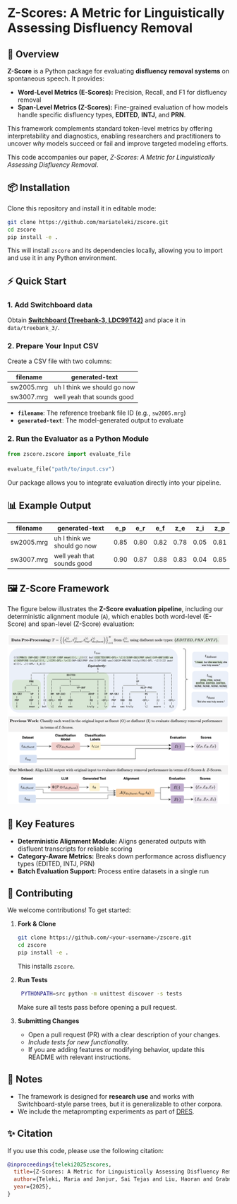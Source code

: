 #  Z-Scores: A Metric for Linguistically Assessing Disfluency Removal

## 📖 Overview  
**Z-Score** is a Python package for evaluating **disfluency removal systems** on spontaneous speech. It provides:  

- **Word-Level Metrics (E-Scores):** Precision, Recall, and F1 for disfluency removal  
- **Span-Level Metrics (Z-Scores):** Fine-grained evaluation of how models handle specific disfluency types, **EDITED**, **INTJ**, and **PRN**. 

This framework complements standard token-level metrics by offering interpretability and diagnostics, enabling researchers and practitioners to uncover *why* models succeed or fail and improve targeted modeling efforts.

This code accompanies our paper, *Z-Scores: A Metric for Linguistically Assessing Disfluency Removal*.

## 📦 Installation  

Clone this repository and install it in editable mode:  

```bash
git clone https://github.com/mariateleki/zscore.git
cd zscore
pip install -e .
```

This will install `zscore` and its dependencies locally, allowing you to import and use it in any Python environment.

## ⚡ Quick Start  

### 1. **Add Switchboard data**  
Obtain [**Switchboard (Treebank-3, LDC99T42)**](https://catalog.ldc.upenn.edu/LDC99T42) and place it in `data/treebank_3/`.

### 2. **Prepare Your Input CSV**  
Create a CSV file with two columns:  

| filename | generated-text |
|---------|----------------|
| sw2005.mrg | uh I think we should go now |
| sw3007.mrg | well yeah that sounds good |

- **`filename`**: The reference treebank file ID (e.g., `sw2005.mrg`)  
- **`generated-text`**: The model-generated output to evaluate  

### 2. **Run the Evaluator as a Python Module**  
```python
from zscore.zscore import evaluate_file

evaluate_file("path/to/input.csv")
```

Our package allows you to integrate evaluation directly into your pipeline.

## 📊 Example Output  

| filename | generated-text | e_p | e_r | e_f | z_e | z_i | z_p |
|---------|----------------|-----|-----|-----|-----|-----|-----|
| sw2005.mrg | uh I think we should go now | 0.85 | 0.80 | 0.82 | 0.78 | 0.05 | 0.81 |
| sw3007.mrg | well yeah that sounds good | 0.90 | 0.87 | 0.88 | 0.83 | 0.04 | 0.85 |

## 🖼️ Z-Score Framework  

The figure below illustrates the **Z-Score evaluation pipeline**, including our deterministic alignment module (`A`), which enables both word-level (E-Score) and span-level (Z-Score) evaluation:  

![Z-Score Framework](assets/zscore.png)  

## 🧩 Key Features  

- **Deterministic Alignment Module:** Aligns generated outputs with disfluent transcripts for reliable scoring  
- **Category-Aware Metrics:** Breaks down performance across disfluency types (EDITED, INTJ, PRN)  
- **Batch Evaluation Support:** Process entire datasets in a single run  


## 🤝 Contributing 

We welcome contributions! To get started:  

1. **Fork & Clone**  
   ```bash
   git clone https://github.com/<your-username>/zscore.git
   cd zscore
   pip install -e .
   ```  
   This installs `zscore`.

2. **Run Tests**  
   ```bash
    PYTHONPATH=src python -m unittest discover -s tests
   ```  
   Make sure all tests pass before opening a pull request. 

3. **Submitting Changes**  
   - Open a pull request (PR) with a clear description of your changes.  
   - *Include tests for new functionality.*  
   - If you are adding features or modifying behavior, update this README with relevant instructions.  

## 📝 Notes  
- The framework is designed for **research use** and works with Switchboard-style parse trees, but it is generalizable to other corpora.
- We include the metaprompting experiments as part of [DRES]().


## ✨ Citation

If you use this code, please use the following citation:

```bibtex
@inproceedings{teleki2025zscores,
  title={Z-Scores: A Metric for Linguistically Assessing Disfluency Removal},
  author={Teleki, Maria and Janjur, Sai Tejas and Liu, Haoran and Grabner, Oliver and Verma, Ketan and Docog, Thomas and Dong, Xiangjue and Shi, Lingfeng and Wang, Cong and Birkelbach, Stephanie and Kim, Jason and Zhang, Yin and Caverlee, James},
  year={2025},
}
```